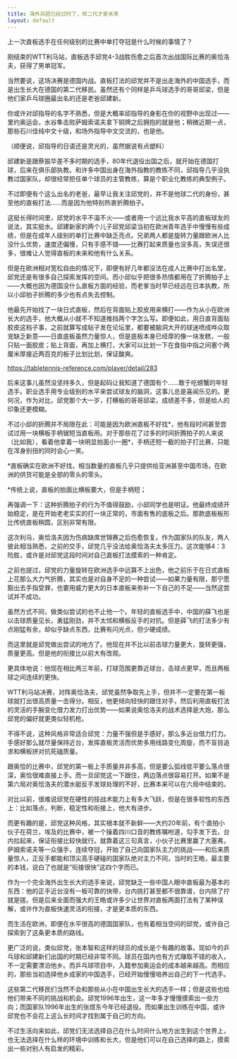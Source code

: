 ```yaml
---
title: 海外兵团已经过时了，球二代才是未来
layout: default
---
```


上一次直板选手在任何级别的比赛中单打夺冠是什么时候的事情了？

刚结束的WTT利马站，直板选手邱党4-3战胜伤愈之后首次出战国际比赛的奥恰洛夫，获得了男单冠军。

当然要说，这场决赛是德国内战。直板打法的邱党并不是出走海外的中国选手，而是出生长大在德国的第二代移民。虽然还有个同样是乒乓球选手的哥哥邱梁，但是他们家乒乓球圈最出名的还是老爸邱建新。

你或许对邱指导的名字不熟悉，但是大概率邱指导的身影在你的视野中出现过——里约奥运会，水谷隼击败萨姆索诺夫拿下铜牌之后拥抱的就是他；稍微近期一点，那些石川佳纯中文十级，和场外指导中文交流的，也是他。

（顺便说，邱指导的日语还是灵光的，虽然据说有点塑料）

邱建新是跟蔡振华差不多时期的选手，80年代退役出国之后，就开始在德国打球，后来在俱乐部执教。和许多中国出身在海外指教的教练不同，邱指导几乎没执教过国家队，却很经常担任单个球员的主管教练，算是个职业化教练的典型例子。

不过即便有个这么出名的老爸，最早让我关注邱党的，并不是他球二代的身份，甚至他的直板打法……而是因为他特别热衷折腾拍子。

这挺长得时间里，邱党的水平不温不火——或者用一个远比我水平高的直板球友的说法，其实挺水。邱建新家的两个儿子邱党邱梁当初在欧洲青年选手中慢慢有些成绩，但是在成年人级别的单打比赛中缺乏亮点。兄弟两人都是旋转力量跟欧洲人比没什么优势，速度还偏慢，只有手感不错——比赛打起来质量也没多高，失误还很多，很难让人觉得直板的未来和他有什么关系。

但是在欧洲相对宽松自由的情况下，即便有好几年都没法在成人比赛中打出名堂，邱党还是有很多自己探索发挥的空间。而小邱似乎把很多热情都用在了折腾拍子上——大概也因为德国没什么直板方面的经验，而老爹当时早已经远在日本执教，所以小邱拍子折腾的多少也有点失去控制。

他最先开始找了一块日式直板，然后在背面贴上胶皮用来横打——作为从小在欧洲长大的选手，他大概从小就不不知道推挡两个字怎么写。即便如此，用日直背面贴胶皮这档子事，之前就算写成帖子发在论坛里，都要被脑洞大开的球迷喷成哗众取宠缺乏新意——日直底板虽然力量惊人，但是底板本身已经厚的像一块发糕，一般只贴一面胶皮；贴上背面，再加上横打，大家可以比划一下在食指中指之间塞个两厘米厚接近两百克的板子比划比划，保证酸爽。

https://tabletennis-reference.com/player/detail/283

后来这事儿虽然没坚持多久，但是起码让我知道了德国有个……敢于吃螃蟹的年轻选手。职业选手用专业级别的水平来尝试球友的脑洞，这事儿总是喜闻乐见的。更何况，作为对比，邱党那个大一岁，打横板的哥哥邱梁，成绩差不多，但是给人的印象还更模糊。

不过小邱的折腾并不局限在此：可能是因为欧洲直板不好找*，他有段时间甚至尝试过用一块横板手柄锯短当直板用。对于那些花了过多的时间折腾拍子的人来说（比如我），看着他拿着一块明显拍面小一圈*，手柄还短一截的拍子打比赛，只能在浑身别扭的同时会心一笑。

*直板确实在欧洲不好找，相当数量的直板几乎只提供给亚洲甚至中国市场，在欧洲的供货可能是全部的零头的零头。

*传统上说，直板的拍面比横板要大，但是手柄短；

再强调一下：这种折腾拍子的行为不值得鼓励，小邱同学也是明证。他最终成绩开始稳定，是在开始老老实实的打一块正常的，市面有售的底板之后。那款底板板形比传统直板稍圆，区别非常有限。

这次利马，奥恰洛夫因为伤病缺席世锦赛之后伤愈恢复。作为国家队的队友，两人彼此相当熟悉，之前的交手，邱党几乎没法给奥恰洛夫太多压力。这次能够4：3险胜，或许是对邱党这段时间对自己直板打法摸索的一种肯定。

之前也提过，邱党的力量旋转在欧洲选手中远算不上出色，他之前乐于在日式直板上花那么大力气折腾，其实也是对自身不足的一种尝试——如果力量有限，那宁愿豁出去手指受罪，也要用威力更大的日本直板来弥补一下自己的不足——当然这尝试并不成功。

虽然方式不同，做类似尝试的也不止他一个。年轻的直板选手中，中国的薛飞也是以击球质量见长，勇猛刚劲，并不太怵和横板反手的对抗。但是薛飞的打法多少有点刚猛有余，却似乎缺点东西，比赛有闪光点，但少硬成绩。

而这里就是邱党做出尝试的地方了。他现在并不比以前击球力量更大，旋转更强，质量更高。但是他的衔接比以前大有改观。

更具体地说：他现在相比两三年前，打球范围更靠近球台，击球点更早，而且两板球之间连续的更快。

WTT利马站决赛，对阵奥恰洛夫，邱党虽然争取先上手，但并不一定要在第一板球就打出很高质量一击得分。相反，他更倾向轻快的跟住对手，然后利用直板打法的灵活的手腕变化借力发力打出优势——如果说奥恰洛夫的战术选择是大炮，那么邱党的偏好就更类似轻机枪。

不得不说，这种风格非常适合邱党：力量不强但是手感好，那么多近台借力打力。手感好那么就尽量保持近台，发挥直板灵活而优势多用线路变化周旋，而不盲目追求和横板拼对抗死磕质量。

跟奥恰的比赛中，邱党的第一板上手质量并非多高，但是要么弧线低平要么落点很深，奥恰很难直接上手。而一旦邱党这一下跟住，两边落点很容易打开。如果不是第六局对奥恰洛夫的潜水艇反手发球处理的不好，比赛本来可以在六局中结束的。

对比以前，很难说邱党在硬性的技战术能力上有多大飞跃，但是在很多软性的东西上：比如落点，判断，稳定性和衔接上，他大有进步。

而更有趣的是，邱党这种风格，其实根本就不新鲜——大约20年前，有个直拍小伙子在荷兰，埃及的比赛中，被一个操着四川口音的教练嘱咐道，勾手发下去，台内拉起来，保证衔接比较快就行。就靠着这三句真言，小伙子比赛里赢了大塞弗，萨姆索诺夫等一众强手，连续夺冠，开始了自己向国家队主力的挑战——和后来质量惊人，正反手都能和顶尖高手硬碰的国家队绝对主力不同，当时的王皓，最主要的本钱，说白了也就是“衔接很快”这四个字而已。

作为一个完全海外出生长大的选手来说，邱党缺乏一些中国人眼中直板最为基本的东西：他的正手近台没有一板可靠的快带，台内挑打甚至都不很靠谱，台内除了拧就是搓。但是后来全面而强大的王皓或许多少让世界对直板两面打法有了某种误解，或许作为直板快速灵活的衔接，才是更本质的东西。

而生活在欧洲，即便在水平很高的德国国家队，也有着相当空间的邱党，或许自己探索到了这条更本质的路线。

更广泛的说，类似邱党，张本智和这样的球员的成长是个有趣的故事。现如今的乒乓球和邱建新们出国的时期已经非常不同。球员在国内也有方式赚取不错的收入，不一定需要漂泊他乡。而乒乓球项目中，入籍参加奥运会的成本越来越高。而相应的，那些当初选择他乡成家的中国选手，已经开始慢慢培养出自己的下一代选手。

这些第二代移民们当然不会和那些从小在中国出生长大的选手一样；但是这些也给他们带来不同的挑战和机会。邱党1996年出生，这一年多才慢慢摸索出一些方向；而国家队1996年出生的张煜东今年已经退役。而如果出生训练在中国，或许邱党也不会花上这么长时间才找到属于自己的方向。

不过生活向来如此，邱党们无法选择自己在什么时间什么地方出生到这个世界上，也无法选择在什么样的环境中训练和长大，但是他们可以在自己选择的路上，摸索出一些对别人有启发的精彩。